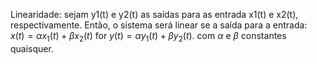 Linearidade:
sejam y1(t) e y2(t) as saídas para as entrada x1(t) e x2(t), respectivamente. Então, o
sistema será linear se a saída para a entrada: $x(t)=\alpha x_1(t) + \beta x_2(t)$ for $y(t)=\alpha y_1(t) + \beta y_2(t)$. 
com $\alpha$ e $\beta$ constantes quaisquer.
